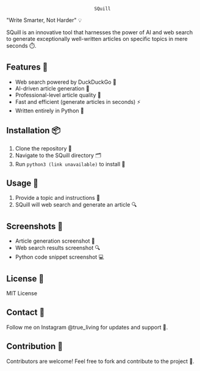 <div align="center">

 `SQuill`

</div>

"Write Smarter, Not Harder" 💡

SQuill is an innovative tool that harnesses the power of AI and web search to generate exceptionally well-written articles on specific topics in mere seconds ⏱️.

## Features 🌟

- Web search powered by DuckDuckGo 🦆
- AI-driven article generation 🤖
- Professional-level article quality 📄
- Fast and efficient (generate articles in seconds) ⚡️
- Written entirely in Python 🐍

## Installation 📦

1. Clone the repository 📁
2. Navigate to the SQuill directory 🗂️
3. Run `python3 (link unavailable)` to install 🔄

## Usage 📝

1. Provide a topic and instructions 📝
2. SQuill will web search and generate an article 🔍

## Screenshots 📸

- Article generation screenshot 📄
- Web search results screenshot 🔍
- Python code snippet screenshot 💻

## License 📜

MIT License

## Contact 📱

Follow me on Instagram @true_living for updates and support 📸.

## Contribution 🤝

Contributors are welcome! Feel free to fork and contribute to the project 🌈.
